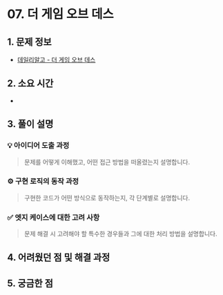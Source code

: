# 07. 더 게임 오브 데스

## 1. 문제 정보
- [데일리알고 - 더 게임 오브 데스](https://dailyalgo.kr/problems/170)

## 2. 소요 시간
- 

## 3. 풀이 설명
### 💡 아이디어 도출 과정
> 문제를 어떻게 이해했고, 어떤 접근 방법을 떠올렸는지 설명합니다.

### ⚙️ 구현 로직의 동작 과정
> 구현한 코드가 어떤 방식으로 동작하는지, 각 단계별로 설명합니다.

### ✅ 엣지 케이스에 대한 고려 사항
> 문제 해결 시 고려해야 할 특수한 경우들과 그에 대한 처리 방법을 설명합니다.


## 4. 어려웠던 점 및 해결 과정

## 5. 궁금한 점
